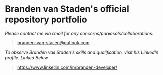# Branden van Staden's official repository portfolio

*Please contact me via email for any concerns/purposals/collaborations.*
> branden-van-staden@outlook.com

*To observe Branden van Staden's skills and qualification, visit his LinkedIn profile. Linked Below*
> https://www.linkedin.com/in/branden-developer/
